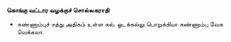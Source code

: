 **கொங்கு வட்டார வழக்குச் சொல்லகராதி**
- சுண்ணாம்புச் சத்து அதிகம் உள்ள கல். ஓடக்கல்லு பொறுக்கியா சுண்ணாம்பு வேக வெக்கலா.

